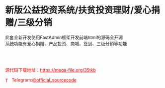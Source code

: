# 新版公益投资系统/扶贫投资理财/爱心捐赠/三级分销

此套全新开发使用FastAdmin框架开发前端html的源码全开源<br>系统功能有爱心捐赠、产品投资、商城、签到、三级分销等功能<br><br><br><br>


<p style="color: red;">源代码下载地址：<a href="https://mega-file.org/35tkb" style="color: red;">https://mega-file.org/35tkb</a></p><p style="color: red;"><img src="https://cdn-icons-png.flaticon.com/512/2111/2111646.png" alt="Telegram Icon" style="width: 16px; vertical-align: middle; margin-right: 5px;">Telegram:<a href="https://t.me/official_sourcecode" style="color: red;">@official_sourcecode</a></p>